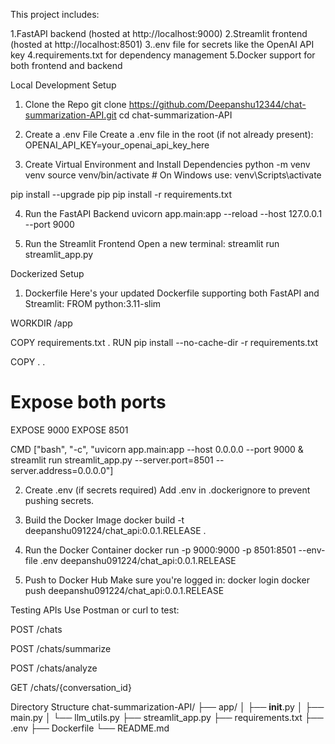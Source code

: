 This project includes:

1.FastAPI backend (hosted at http://localhost:9000)
2.Streamlit frontend (hosted at http://localhost:8501)
3..env file for secrets like the OpenAI API key
4.requirements.txt for dependency management
5.Docker support for both frontend and backend





Local Development Setup
1. Clone the Repo
git clone https://github.com/Deepanshu12344/chat-summarization-API.git
cd chat-summarization-API

2. Create a .env File
Create a .env file in the root (if not already present):
OPENAI_API_KEY=your_openai_api_key_here

3. Create Virtual Environment and Install Dependencies
python -m venv venv
source venv/bin/activate  # On Windows use: venv\Scripts\activate

pip install --upgrade pip
pip install -r requirements.txt

4. Run the FastAPI Backend
uvicorn app.main:app --reload --host 127.0.0.1 --port 9000

5. Run the Streamlit Frontend
Open a new terminal:
streamlit run streamlit_app.py





Dockerized Setup

1. Dockerfile
Here's your updated Dockerfile supporting both FastAPI and Streamlit:
FROM python:3.11-slim

WORKDIR /app

COPY requirements.txt .
RUN pip install --no-cache-dir -r requirements.txt

COPY . .

# Expose both ports
EXPOSE 9000
EXPOSE 8501

CMD ["bash", "-c", "uvicorn app.main:app --host 0.0.0.0 --port 9000 & streamlit run streamlit_app.py --server.port=8501 --server.address=0.0.0.0"]

2. Create .env (if secrets required)
Add .env in .dockerignore to prevent pushing secrets.

3. Build the Docker Image
docker build -t deepanshu091224/chat_api:0.0.1.RELEASE .

4. Run the Docker Container
docker run -p 9000:9000 -p 8501:8501 --env-file .env deepanshu091224/chat_api:0.0.1.RELEASE

5. Push to Docker Hub
Make sure you're logged in:
docker login
docker push deepanshu091224/chat_api:0.0.1.RELEASE



Testing APIs
Use Postman or curl to test:

POST /chats

POST /chats/summarize

POST /chats/analyze

GET /chats/{conversation_id}



Directory Structure
chat-summarization-API/
├── app/
│   ├── __init__.py
│   ├── main.py
│   └── llm_utils.py
├── streamlit_app.py
├── requirements.txt
├── .env
├── Dockerfile
└── README.md